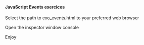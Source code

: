 #### JavaScript Events exercices

Select the path to exo_events.html to your preferred web browser

Open the inspector window console

Enjoy